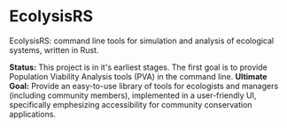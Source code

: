 # EcolysisRS
EcolysisRS: command line tools for simulation and analysis of ecological systems, written in Rust.

**Status:** This project is in it's earliest stages. The first goal is to provide Population Viability Analysis tools (PVA) in the command line.
**Ultimate Goal:** Provide an easy-to-use library of tools for ecologists and managers (including community members), implemented in a user-friendly UI, specifically emphesizing accessibility for community conservation applications.
